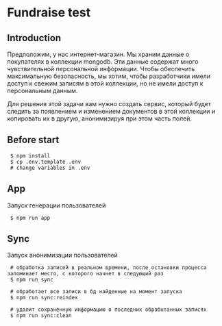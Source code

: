 # Fundraise test

## Introduction

Предположим, у нас интернет-магазин. Мы храним данные о покупателях в коллекции mongodb. Эти данные содержат много чувствительной персональной информации. Чтобы обеспечить максимальную безопасность, мы хотим, чтобы разработчики имели доступ к свежим записям в этой коллекции, но не имели доступ к персональным данным.

Для решения этой задачи вам нужно создать сервис, который будет следить за появлением и изменением документов в этой коллекции и копировать их в другую, анонимизируя при этом часть полей.

## Before start

```
 $ npm install
 $ cp .env.template .env
 # change variables in .env
```

## App

Запуск генерации пользователей

```
 $ npm run app
```

## Sync

Запуск анонимизации пользователей

```
 # обработка записей в реальном времени, после остановки процесса запоминает место, с которого начнет в следующий раз
 $ npm run sync

 # обработает все записи в бд найденные на момент запуска
 $ npm run sync:reindex

 # удалит сохраненную информацию о последних обработанных записях
 $ npm run sync:clean
```
